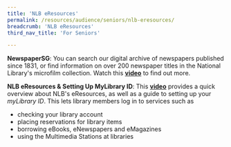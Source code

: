 ```yaml
---
title: 'NLB eResources'
permalink: /resources/audience/seniors/nlb-eresources/
breadcrumb: 'NLB eResources'
third_nav_title: 'For Seniors'

---
```


**NewspaperSG**:  You can search our digital archive of newspapers published since 1831, or find information on over 200 newspaper titles in the National Library's microfilm collection.  Watch this **[video](/blog/seniors/sn00002)** to find out more.

**NLB eResources & Setting Up MyLibrary ID**:  This **[video](/blog/seniors/sn00002)** provides a quick overview about NLB's eResources, as well as a guide to setting up your *myLibrary ID*. This  lets library members log in to services such as 

- checking your library account
- placing reservations for library items
- borrowing eBooks, eNewspapers and eMagazines
- using the Multimedia Stations at libraries 